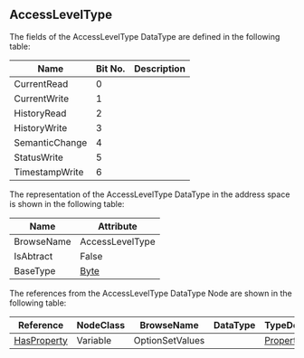 <!-- datatype -->
## AccessLevelType
<!-- end of description -->
The fields of the AccessLevelType DataType are defined in the following table:  

|Name|Bit No.| Description|
|---|---|---|
|CurrentRead|0||
|CurrentWrite|1||
|HistoryRead|2||
|HistoryWrite|3||
|SemanticChange|4||
|StatusWrite|5||
|TimestampWrite|6||

The representation of the AccessLevelType DataType in the address space is shown in the following table:  

|Name|Attribute|
|---|---|
|BrowseName|AccessLevelType|
|IsAbtract|False|
|BaseType|[Byte](../../../Part3/DataTypes/Byte/readme.md)|

The references from the AccessLevelType DataType Node are shown in the following table:  

|Reference|NodeClass|BrowseName|DataType|TypeDefinition|ModellingRule|
|---|---|---|---|---|---|
|[HasProperty](../../../Part3/ReferenceTypes/HasProperty/readme.md)|Variable|OptionSetValues||[PropertyType](../../Part5/VariableTypes/PropertyType/readme.md)|[Mandatory](../../Objects/Mandatory/readme.md)|

